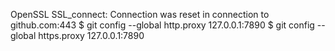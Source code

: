 OpenSSL SSL_connect: Connection was reset in connection to github.com:443 
$ git config --global  http.proxy  127.0.0.1:7890
$ git config --global  https.proxy  127.0.0.1:7890